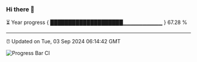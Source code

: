 ### Hi there 👋

⏳ Year progress { ████████████████████▁▁▁▁▁▁▁▁▁▁ } 67.28 %

---

⏰ Updated on Tue, 03 Sep 2024 06:14:42 GMT

![Progress Bar CI](https://github.com/code-lakshay/GitHub-Actions-Demo/workflows/Progress%20Bar%20CI/badge.svg)
